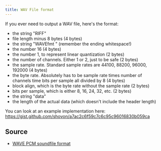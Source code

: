 ```yaml
---
title: WAV File format
---
```


If you ever need to output a WAV file, here's the format:

- the string "RIFF"
- file length minus 8 bytes (4 bytes)
- the string "WAVEfmt " (remember the ending whitespace!)
- the number 16 (4 bytes)
- the number 1, to represent linear quantization (2 bytes)
- the number of channels. Either 1 or 2, just to be safe (2 bytes)
- the sample rate. Standard sample rates are 44100, 88200, 96000, 192000 (4 bytes)
- the byte rate. Absolutely has to be sample rate times number of channels time bits per sample all divided by 8 (4 bytes)
- block align, which is the byte rate without the sample rate (2 bytes)
- bits per sample, which is either 8, 16, 24, 32, etc. (2 bytes)
- the string "data"
- the length of the actual data (which doesn't include the header length)

You can look at an example implementation here: https://gist.github.com/shovon/a7ac2c6f59c7c6c95c96016830b059ca

## Source

- [WAVE PCM soundfile format](http://soundfile.sapp.org/doc/WaveFormat/)
